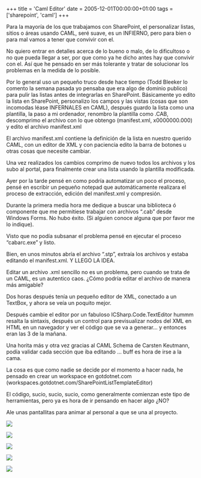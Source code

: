 +++
title = 'Caml Editor'
date = 2005-12-01T00:00:00+01:00
tags = ['sharepoint', 'caml']
+++

Para la mayoría de los que trabajamos con SharePoint, el personalizar listas, sitios o áreas usando CAML, seré suave, es un INFIERNO, pero para bien o para mal vamos a tener que convivir con el.

No quiero entrar en detalles acerca de lo bueno o malo, de lo dificultoso o no que pueda llegar a ser, por que como ya he dicho antes hay que convivir con el. Así que he pensado en ser más tolerante y tratar de solucionar los problemas en la medida de lo posible.

Por lo general uso un pequeño truco desde hace tiempo (Todd Bleeker lo comento la semana pasada yo pensaba que era algo de dominio publico)  para pulir las listas antes de integrarlas en SharePoint. Básicamente yo edito la lista en SharePoint, personalizo los campos y las vistas (cosas que son incomodas léase INFERNALES en CAML), después guardo la lista como una plantilla, la paso a mi ordenador, renombro la plantilla como .CAB, descomprimo el archivo con lo que obtengo (manifest.xml, x0000000.000) y edito el archivo manifest.xml

El archivo manifest.xml contiene la definición de la lista en nuestro querido CAML, con un editor de XML y con paciencia edito la barra de botones u otras cosas que necesite cambiar.

Una vez realizados los cambios comprimo de nuevo todos los archivos y los subo al portal, para finalmente crear una lista usando la plantilla modificada.

Ayer por la tarde pensé en como podría automatizar un poco el proceso, pensé en escribir un pequeño notepad que automáticamente realizara el proceso de extracción, edición del manifest.xml y compresión.

Durante la primera media hora me dedique a buscar una biblioteca ó componente que me permitiese trabajar con archivos “.cab” desde Windows Forms. No hubo éxito. (Si alguien conoce alguna que por favor me lo indique).

Visto que no podía subsanar el problema pensé en ejecutar el proceso “cabarc.exe”  y listo.

Bien, en unos minutos abría el archivo “.stp”, extraía los archivos y estaba editando el manifest.xml. Y LLEGO LA IDEA.

Editar un archivo .xml sencillo no es un problema, pero cuando se trata de un CAML, es un autentico caos. ¿Cómo podría editar el archivo de manera más amigable?

Dos horas después tenía un pequeño editor de XML, conectado a un TextBox, y ahora se veía un poquito mejor.

Después cambie el editor por un fabuloso ICSharp.Code.TextEditor hummm resalta la sintaxis, después un control para previsualizar nodos del XML en HTML en un navegador y ver el código que se va a generar… y entonces eran las 3 de la mañana.

Una horita más y otra vez gracias al CAML Schema de Carsten Keutmann, podía validar cada sección que iba editando … buff es hora de irse a la cama.

La cosa es que como nadie se decide por el momento a hacer nada, he pensado en crear un workspace en gotdotnet.com (workspaces.gotdotnet.com/SharePointListTemplateEditor)

El código, sucio, sucio, sucio, como generalmente comienzan este tipo de herramientas, pero ya es hora de ir pensando en hacer algo ¿NO? 

Ale unas pantallitas para animar al personal a que se una al proyecto.

![](/images/Sharepoint/CAML-ListTemplateEditor-3.gif)

![](/images/Sharepoint/CAML-ListTemplateEditor-4.gif)

![](/images/Sharepoint/CAML-ListTemplateEditor-5.gif)

![](/images/Sharepoint/CAML-ListTemplateEditor-3b.gif)

![](/images/Sharepoint/CAML-ListTemplateEditor-5b.gif)